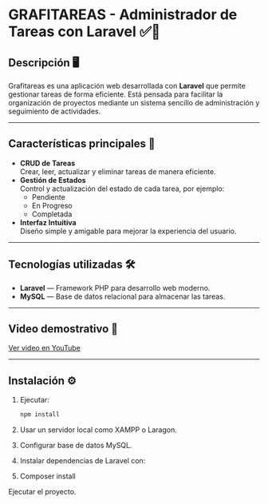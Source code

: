 # GRAFITAREAS - Administrador de Tareas con Laravel ✅📝

## Descripción 🖥️
Grafitareas es una aplicación web desarrollada con **Laravel** que permite gestionar tareas de forma eficiente. Está pensada para facilitar la organización de proyectos mediante un sistema sencillo de administración y seguimiento de actividades.

---

## Características principales 🚀
- **CRUD de Tareas**  
  Crear, leer, actualizar y eliminar tareas de manera eficiente.  
- **Gestión de Estados**  
  Control y actualización del estado de cada tarea, por ejemplo:  
  - Pendiente  
  - En Progreso  
  - Completada  
- **Interfaz Intuitiva**  
  Diseño simple y amigable para mejorar la experiencia del usuario.  

---

## Tecnologías utilizadas 🛠️
- **Laravel** — Framework PHP para desarrollo web moderno.  
- **MySQL** — Base de datos relacional para almacenar las tareas.  

---

## Video demostrativo 🎥  
[Ver video en YouTube](https://www.youtube.com/watch?v=VsahuWvliRw)  

---

## Instalación ⚙️
1. Ejecutar:  
   ```bash
   npm install
2. Usar un servidor local como XAMPP o Laragon.

3. Configurar base de datos MySQL.

4. Instalar dependencias de Laravel con:

5. Composer install
   
Ejecutar el proyecto.

